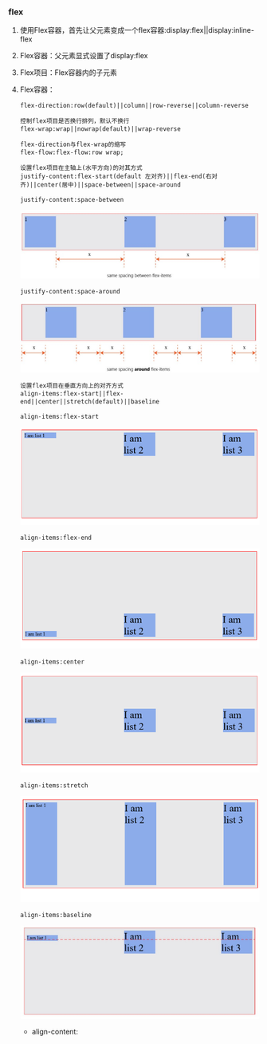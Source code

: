 ### flex
1. 使用Flex容器，首先让父元素变成一个flex容器:display:flex||display:inline-flex
2. Flex容器：父元素显式设置了display:flex
3. Flex项目：Flex容器内的子元素
4. Flex容器：
    ```
    flex-direction:row(default)||column||row-reverse||column-reverse
    ```
    ```
    控制flex项目是否换行排列，默认不换行
    flex-wrap:wrap||nowrap(default)||wrap-reverse 
    ```
    ```
    flex-direction与flex-wrap的缩写 
    flex-flow:flex-flow:row wrap;
    ```
    ```
    设置flex项目在主轴上(水平方向)的对其方式
    justify-content:flex-start(default 左对齐)||flex-end(右对齐)||center(居中)||space-between||space-around 
    ```
    ```
    justify-content:space-between
    ```
    ![](images/flexbox-2.jpeg)
    ```
    justify-content:space-around
    ```
    ![](images/flexbox-3.jpeg) 

    ```
    设置flex项目在垂直方向上的对齐方式
    align-items:flex-start||flex-end||center||stretch(default)||baseline
    ```
    ```
    align-items:flex-start
    ```
    ![](images/flexbox-5.png)
    ```
    align-items:flex-end
    ```
    ![](images/flexbox-6.png)
    ```
    align-items:center
    ```
    ![](images/flexbox-7.png)
    ```
    align-items:stretch
    ```
    ![](images/flexbox-4.png)
    ```
    align-items:baseline
    ```
    ![](images/flexbox-8.jpeg)

    - align-content:

